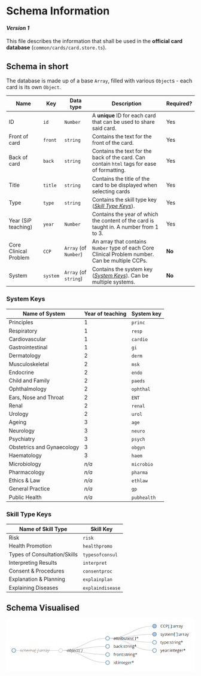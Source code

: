 # Schema Information 

#### _Version 1_

This file describes the information that shall be used in the **official card database** (`common/cards/card.store.ts`).

## Schema in short

The database is made up of a base `Array`, filled with various `Object`s - each card is its own `Object`.

Name | Key | Data type | Description | Required? |
--- | --- | --- | --- | --- |
ID | `id` | `Number` | A **unique** ID for each card that can be used to share said card. | Yes
Front of card | `front` | `string` | Contains the text for the front of the card. | Yes
Back of card | `back` | `string` | Contains the text for the back of the card. Can contain `html` tags for ease of formatting. | Yes
Title | `title` | `string` | Contains the title of the card to be displayed when selecting cards | Yes
Type | `type` | `string` | Contains the skill type key (_[Skill Type Keys](#skill-type-keys)_). | Yes
Year (SiP teaching) | `year` | `Number` | Contains the year of which the content of the card is taught in. A number from 1 to 3. | Yes
Core Clinical Problem | `CCP` | `Array` (of `Number`) | An array that contains `Number` type of each Core Clinical Problem number. Can be multiple CCPs. | **No**
System | `system` | `Array` (of `string`) | Contains the system key (_[System Keys](#system-keys)_). Can be multiple systems. | **No**

### System Keys

Name of System | Year of teaching | System key
--- | --- | --- |
Principles | 1 | `princ`
Respiratory | 1 | `resp`
Cardiovascular | 1 | `cardio`
Gastrointestinal | 1 | `gi`
Dermatology | 2 | `derm`
Musculoskeletal | 2 | `msk`
Endocrine | 2 | `endo`
Child and Family | 2 | `paeds`
Ophthalmology | 2 | `ophthal`
Ears, Nose and Throat | 2 | `ENT`
Renal | 2 | `renal`
Urology | 2 | `urol` 
Ageing | 3 | `age`
Neurology | 3 | `neuro`
Psychiatry | 3 | `psych`
Obstetrics and Gynaecology | 3 | `obgyn`
Haematology | 3 | `haem`
Microbiology | _n/a_ | `microbio` 
Pharmacology | _n/a_ | `pharma` 
Ethics & Law | _n/a_ | `ethlaw` 
General Practice | _n/a_ | `gp`
Public Health | _n/a_ | `pubhealth`


### Skill Type Keys

Name of Skill Type | Skill Key
--- | --- |
Risk | `risk`
Health Promotion | `healthpromo`
Types of Consultation/Skills | `typesofconsul`
Interpreting Results | `interpret`
Consent & Procedures | `consentproc`
Explanation & Planning | `explainplan`
Explaining Diseases | `explaindisease`

## Schema Visualised

![Schema](./schema_img.png)